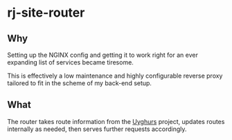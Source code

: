 # rj-site-router

## Why

Setting up the NGINX config and getting it to work right for an ever expanding list of services became tiresome.

This is effectively a low maintenance and highly configurable reverse proxy tailored to fit in the scheme of my back-end setup.

## What

The router takes route information from the [Uyghurs](https://github.com/the-rileyj/uyghurs) project, updates routes internally as needed, then serves further requests accordingly.
